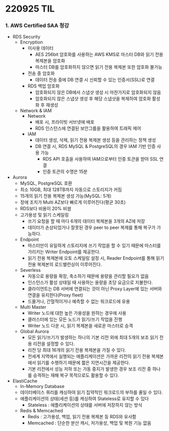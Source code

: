 # 220925 TIL
### 1. AWS Certified SAA 청강
* RDS Security
    * Encryption
        * 미사용 데이터
            * AES 256bit 암호화를 사용하는 AWS KMS로 마스터 DB와 읽기 전용 복제본을 암호화
            * 마스터 DB를 암호화하지 않으면 읽기 전용 복제본 또한 암호화 불가능
        * 전송 중 암호화
            * 데이터 전송 중에 DB 연결 시 신뢰할 수 있는 인증서(SSL)로 연결
        * RDS 백업 암호화
            * 암호화되지 않은 DB에서 스냅샷 생성 시 마찬가지로 암호화되지 않음
            * 암호화되지 않은 스냅샷 생성 후 해당 스냅샷을 복제하여 암호화 활성화 후 재생성
    * Network & IAM
        * Network
            * 배포 시, 프라이빗 서브넷에 배포
            * RDS 인스턴스에 연결된 보안그룹을 활용하여 트래픽 제어
        * IAM
            * 데이터 생성, 삭제, 읽기 전용 복제본 생성 등을 관리하는 정책 생성
            * DB 연결 시, RDS MySQL & PostgreSQL의 경우 IAM 기반 인증 사용 가능
                * RDS API 호출을 사용하여 IAM으로부터 인증 토큰을 받아 SSL 연결
                * 인증 토큰의 수명은 15분
* Aurora
    * MySQL, PostgreSQL 호환
    * 최소 10GB, 최대 128TB까지 자동으로 스토리지가 커짐
    * 15개의 읽기 전용 복제본 생성 가능(MySQL: 5개)
    * 장애 조치가 Multi AZ보다 빠르게 이루어진다(평균 30초)
    * RDS보다 비용이 20% 비쌈
    * 고가용성 및 읽기 스케일링
        * 쓰기 요청을 할 때 마다 6개의 데이터 복제본을 3개의 AZ에 저장
        * 데이터가 손상되었거나 잘못된 경우 peer to peer 복제를 통해 복구가 가능하다.
    * Endpoint
        * 마스터만이 유일하게 스토리지에 쓰기 작업을 할 수 있기 때문에 마스터를 가리키는 Writer Endpoint를 제공한다.
        * 읽기 전용 복제본에 오토 스케일링 설정 시, Reader Endpoint를 통해 읽기 전용 복제본의 로드밸런싱이 이루어진다.
    * Severless
        * 자동으로 용량을 확장, 축소하기 때문에 용량을 관리할 필요가 없음
        * 인스턴스가 활성 상태일 때 사용하는 용량을 초당 요금으로 지불한다.
        * 클라이언트는 DB 서버에 연결되는 것이 아닌 Proxy Layer에 있는 서버와 연결을 유지한다(Proxy fleet)
        * 드물거나, 간헐적이거나 예측할 수 없는 워크로드에 유용
    * Multi Master
        * Writer 노드에 대한 높은 가용성을 원하는 경우에 사용
        * 클러스터에 있는 모든 노드가 읽기/쓰기 작업을 진행
        * Writer 노드 다운 시, 읽기 복제본을 새로운 마스터로 승격
    * Global Aurora
        * 모든 읽기/쓰기가 발생하는 하나의 기본 리전 외에 최대 5개의 보조 읽기 전용 리전을 설정할 수 있다.
        * 리전 당 최대 16개의 읽기 전용 복제본을 가질 수 있다.
        * 전세계 지역에서 실행되는 애플리케이션은 가까운 리전의 읽기 전용 복제본에서 읽기를 수행하기 때문에 짧은 지연시간을 제공한다.
        * 기본 리전에서 성능 저하 또는 가동 중지가 발생한 경우 보조 리전 중 하나를 승격하는 재해 복구 목적으로도 활용할 수 있다.
* ElastiCache
    * In-Memory Database
    * 데이터베이스 쿼리를 캐싱하여 읽기 집약적인 워크로드의 부하를 줄일 수 있다.
    * 애플리케이션의 상태(세션 등)를 캐싱하여 Stateless로 유지할 수 있다
        * Stateless : 애플리케이션의 상태를 서버에 저장하지 않는 방식
    * Redis & Memcached
        * Redis : 고가용성, 백업, 읽기 전용 복제본 등 RDS와 유사함
        * Memcached : 단순한 분산 캐시, 저가용성, 백업 및 복원 기능 없음